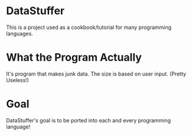 # DataStuffer
This is a project used as a cookbook/tutorial for many programming languages.

# What the Program Actually
It's program that makes junk data. The size is based on user input. (Pretty Useless!)

# Goal
DataStuffer's goal is to be ported into each and every programming language!

